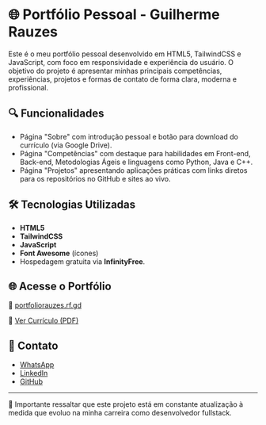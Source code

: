 # 🌐 Portfólio Pessoal - Guilherme Rauzes

Este é o meu portfólio pessoal desenvolvido em HTML5, TailwindCSS e JavaScript, com foco em responsividade e experiência do usuário. O objetivo do projeto é apresentar minhas principais competências, experiências, projetos e formas de contato de forma clara, moderna e profissional.

## 🔍 Funcionalidades

- Página "Sobre" com introdução pessoal e botão para download do currículo (via Google Drive).
- Página "Competências" com destaque para habilidades em Front-end, Back-end, Metodologias Ágeis e linguagens como Python, Java e C++.
- Página "Projetos" apresentando aplicações práticas com links diretos para os repositórios no GitHub e sites ao vivo.

## 🛠️ Tecnologias Utilizadas

- **HTML5**
- **TailwindCSS**
- **JavaScript**
- **Font Awesome** (ícones)
- Hospedagem gratuita via **InfinityFree**.

## 🌐 Acesse o Portfólio

🔗 [portfoliorauzes.rf.gd](https://portfoliorauzes.rf.gd)

📄 [Ver Currículo (PDF)](https://drive.google.com/uc?export=download&id=1iUXmlq46a8j-l0wECJpgIlJL9vgwqtr9)

## 🤝 Contato

- [WhatsApp](https://wa.me/5541995596403)
- [LinkedIn](https://www.linkedin.com/in/guilherme-rauzes-8a4306255/)
- [GitHub](https://github.com/GuilhermeRauzes)

---

📌 Importante ressaltar que este projeto está em constante atualização à medida que evoluo na minha carreira como desenvolvedor fullstack.
